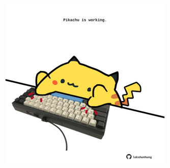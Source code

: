 <!-- built at 27/02/2024, 18:00:45 UTC -->
<p align="center">
  <img width="500" height="500" src="./ReadmeImage.svg">
</p>
